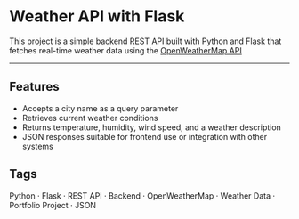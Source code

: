 # Weather API with Flask

This project is a simple backend REST API built with Python and Flask that fetches real-time weather data using the [OpenWeatherMap API](https://openweathermap.org/)

---

## Features

- Accepts a city name as a query parameter
- Retrieves current weather conditions
- Returns temperature, humidity, wind speed, and a weather description
- JSON responses suitable for frontend use or integration with other systems 

## Tags 

Python · Flask · REST API · Backend · OpenWeatherMap · Weather Data · Portfolio Project · JSON